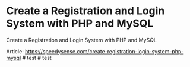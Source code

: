 # Create a Registration and Login System with PHP and MySQL
Create a Registration and Login System with PHP and MySQL

Article: https://speedysense.com/create-registration-login-system-php-mysql
#   t e s t  
 # test
